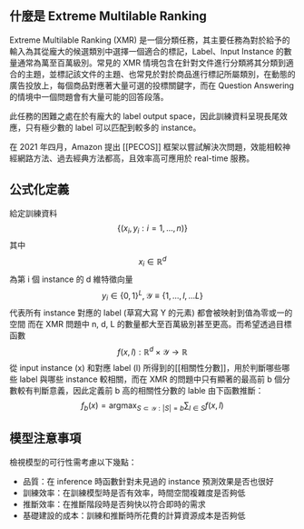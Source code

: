 ## 什麼是 Extreme Multilable Ranking
Extreme Multilable Ranking (XMR) 是一個分類任務，其主要任務為對於給予的輸入為其從龐大的候選類別中選擇一個適合的標記，Label、Input Instance 的數量通常為萬至百萬級別。常見的 XMR 情境包含在針對文件進行分類將其分類到適合的主題，並標記該文件的主題、也常見於對於商品進行標記所屬類別，在動態的廣告投放上，每個商品對應著大量可選的投標關鍵字，而在 Question Answering 的情境中一個問題會有大量可能的回答段落。

此任務的困難之處在於有龐大的 label output space，因此訓練資料呈現長尾效應，只有極少數的 label 可以匹配到較多的 instance。

在 2021 年四月，Amazon 提出 [[PECOS]] 框架以嘗試解決次問題，效能相較神經網路方法、過去經典方法都高，且效率高可應用於 real-time 服務。

## 公式化定義
給定訓練資料
$$\{(x_i, y_i : i = 1, ..., n)\}$$ 
其中
$$x_i \in \mathbb{R}^d$$
為第 i 個 instance 的 d 維特徵向量
$$ y_i \in \{0, 1\}^L, \mathcal{Y} \equiv \{1,...,l,...L\}$$
代表所有 instance 對應的 label (草寫大寫 Y 的元素) 都會被映射到值為零或一的空間
而在 XMR 問題中 n, d, L 的數量都大至百萬級別甚至更高。而希望透過目標函數
$$
f(x, l): \mathbb{R}^d \times \mathcal{Y} \rightarrow \mathbb{R}
$$
從 input instance (x) 和對應 label (l) 所得到的[[相關性分數]]，用於判斷哪些哪些 label 與哪些 instance 較相關，而在 XMR 的問題中只有顯著的最高前 b 個分數較有判斷意義，因此定義前 b 高的相關性分數的 lable 由下函數推斷：
$$
f_b(x) = \mathop{\arg\max}_{S\subset\mathcal{Y}:|S| = b}\sum_{l \in S} f(x, l)
$$

## 模型注意事項
檢視模型的可行性需考慮以下幾點：
- 品質：在 inference 時函數針對未見過的 instance 預測效果是否也很好
- 訓練效率：在訓練模型時是否有效率，時間空間複雜度是否夠低
- 推斷效率：在推斷階段時是否夠快以符合即時的需求
- 基礎建設的成本：訓練和推斷時所花費的計算資源成本是否夠低